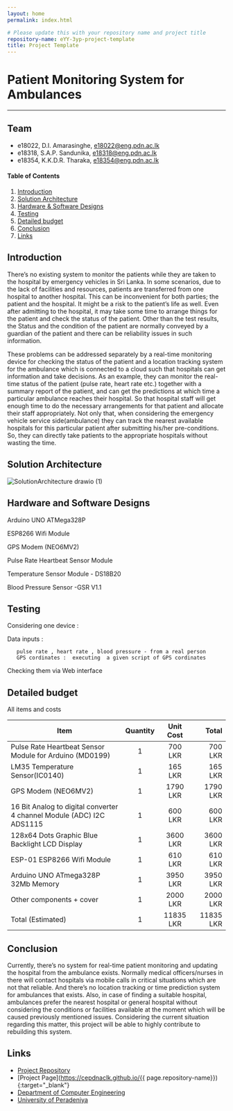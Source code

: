 ```yaml
---
layout: home
permalink: index.html

# Please update this with your repository name and project title
repository-name: eYY-3yp-project-template
title: Project Template
---
```


[comment]: # "This is the standard layout for the project, but you can clean this and use your own template"

# Patient Monitoring System for Ambulances

---

## Team
-  e18022, D.I. Amarasinghe, [e18022@eng.pdn.ac.lk](mailto:name@email.com)
-  e18318, S.A.P. Sandunika, [e18318@eng.pdn.ac.lk](mailto:name@email.com)
-  e18354, K.K.D.R. Tharaka, [e18354@eng.pdn.ac.lk](mailto:name@email.com)

#### Table of Contents
1. [Introduction](#introduction)
2. [Solution Architecture](#solution-architecture )
3. [Hardware & Software Designs](#hardware-and-software-designs)
4. [Testing](#testing)
5. [Detailed budget](#detailed-budget)
6. [Conclusion](#conclusion)
7. [Links](#links)

## Introduction

There’s no existing system to monitor the patients while they are taken to the hospital by emergency vehicles in Sri Lanka. In some scenarios, due to the lack of facilities and resources, patients are transferred from one hospital to another hospital. This can be inconvenient for both parties; the patient and the hospital. It might be a risk to the patient’s life as well. Even after admitting to the hospital, it may take some time to arrange things for the patient and check the status of the patient. Other than the test results, the Status and the condition of the patient are normally conveyed by a guardian of the patient and there can be reliability issues in such information. 

These problems can be addressed separately by a real-time monitoring device for checking the status of the patient and a location tracking system for the ambulance which is connected to a cloud such that hospitals can get information and take decisions. As an example, they can monitor the real-time status of the patient (pulse rate, heart rate etc.) together with a summary report of the patient, and can get the predictions at which time a particular ambulance reaches their hospital. So that hospital staff will get enough time to do the necessary arrangements for that patient and allocate their staff appropriately. Not only that, when considering the emergency vehicle service side(ambulance) they can track the nearest available hospitals for this particular patient after submitting his/her pre-conditions. So, they can directly take patients to the appropriate hospitals without wasting the time. 


## Solution Architecture

![SolutionArchitecture drawio (1)](https://user-images.githubusercontent.com/99112218/199412680-61d7b28e-3bda-467c-bb43-d6518cc63e34.png)

## Hardware and Software Designs

Arduino UNO ATMega328P

ESP8266 Wifi Module
 
GPS Modem (NEO6MV2)
 
Pulse Rate Heartbeat Sensor Module
 
Temperature Sensor Module - DS18B20

Blood Pressure Sensor -GSR V1.1

## Testing

Considering one device :

Data inputs : 

       pulse rate , heart rate , blood pressure - from a real person   
       GPS cordinates :  executing  a given script of GPS cordinates
       
Checking them via Web interface


## Detailed budget

All items and costs

| Item          | Quantity  | Unit Cost  | Total  |
| ------------- |:---------:|:----------:|-------:|
| Pulse Rate Heartbeat Sensor Module for Arduino (MD0199)   | 1         | 700 LKR     | 700 LKR |
| LM35 Temperature Sensor(IC0140)          | 1  | 165 LKR  | 165 LKR  |
| GPS Modem (NEO6MV2)          | 1  | 1790 LKR  | 1790 LKR  |
| 16 Bit Analog to digital converter 4 channel Module (ADC) I2C ADS1115         | 1  | 600 LKR  | 600 LKR  |
| 128x64 Dots Graphic Blue Backlight LCD Display          | 1  | 3600 LKR  | 3600 LKR  |
| ESP-01 ESP8266 Wifi Module          | 1  | 610 LKR  | 610 LKR  |
| Arduino UNO  ATmega328P 32Mb Memory          | 1  | 3950 LKR  | 3950 LKR  |
| Other components + cover          | 1  | 2000 LKR  | 2000 LKR  |
| Total (Estimated)          | 1  | 11835 LKR  | 11835 LKR  |
## Conclusion

Currently, there’s no system for real-time patient monitoring and updating the hospital from the ambulance exists. Normally medical officers/nurses in there will contact hospitals via mobile calls in critical situations which are not that reliable. And there’s no location tracking or time prediction system for ambulances that exists. Also, in case of finding a suitable hospital, ambulances prefer the nearest hospital or general hospital without considering the conditions or facilities available at the moment which will be caused previously mentioned issues. Considering the current situation regarding this matter, this project will be able to highly contribute to rebuilding this system.

## Links

- [Project Repository](https://github.com/cepdnaclk/e18-3yp-Patient-Monitoring-System-for-Ambulances)
- [Project Page](https://cepdnaclk.github.io/{{ page.repository-name}}){:target="_blank"}
- [Department of Computer Engineering](http://www.ce.pdn.ac.lk/)
- [University of Peradeniya](https://eng.pdn.ac.lk/)

[//]: # (Please refer this to learn more about Markdown syntax)
[//]: # (https://github.com/adam-p/markdown-here/wiki/Markdown-Cheatsheet)

